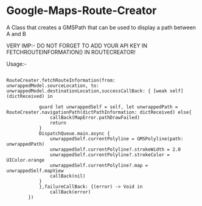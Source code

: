 # Google-Maps-Route-Creator
A Class that creates a GMSPath that can be used to display a path between A and B

VERY IMP:-
DO NOT FORGET TO ADD YOUR API KEY IN FETCHROUTEINFORMATION() IN ROUTECREATOR!

Usage:-

```

RouteCreater.fetchRouteInformation(from: unwrappedModel.sourceLocation, to: unwrappedModel.destinationLocation,successCallBack: { [weak self](dictReceived) in
            
            guard let unwrappedSelf = self, let unwrappedPath = RouteCreater.navigationPath(dictPathInformation: dictReceived) else{
                callBack(MapError.pathDrawFailed)
                return
            }
            DispatchQueue.main.async {
                unwrappedSelf.currentPolyline = GMSPolyline(path: unwrappedPath)
                unwrappedSelf.currentPolyline?.strokeWidth = 2.0
                unwrappedSelf.currentPolyline?.strokeColor = UIColor.orange
                unwrappedSelf.currentPolyline?.map = unwrappedSelf.mapView
                callBack(nil)
            }
            },failureCallBack: {(error) -> Void in
                callBack(error)
        })
        
```
